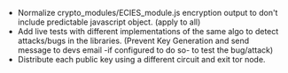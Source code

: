 - Normalize crypto_modules/ECIES_module.js encryption output to don't include predictable javascript object.  (apply to all)
- Add live tests with different implementations of the same algo to detect attacks/bugs in the libraries. (Prevent Key Generation and send message to devs email -if configured to do so- to test the bug/attack)
- Distribute each public key using a different circuit and exit tor node. 
